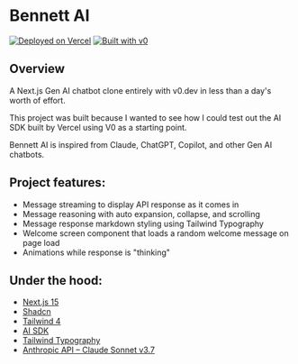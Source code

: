 # Bennett AI
[![Deployed on Vercel](https://img.shields.io/badge/Deployed%20on-Vercel-black?style=for-the-badge&logo=vercel)](https://vercel.com/)
[![Built with v0](https://img.shields.io/badge/Built%20with-v0.dev-black?style=for-the-badge)](https://v0.dev/)

## Overview
A Next.js Gen AI chatbot clone entirely with v0.dev in less than a day's worth of effort.

This project was built because I wanted to see how I could test out the AI SDK built by Vercel using V0 as a starting point.

Bennett AI is inspired from Claude, ChatGPT, Copilot, and other Gen AI chatbots.

## Project features:
- Message streaming to display API response as it comes in
- Message reasoning with auto expansion, collapse, and scrolling
- Message response markdown styling using Tailwind Typography
- Welcome screen component that loads a random welcome message on page load
- Animations while response is "thinking"

## Under the hood:
- [Next.js 15](https://nextjs.org/)
- [Shadcn](https://ui.shadcn.com/)
- [Tailwind 4](https://tailwindcss.com/)
- [AI SDK](https://sdk.vercel.ai/)
- [Tailwind Typography](https://github.com/tailwindlabs/tailwindcss-typography)
- [Anthropic API – Claude Sonnet v3.7](https://www.anthropic.com/api)
